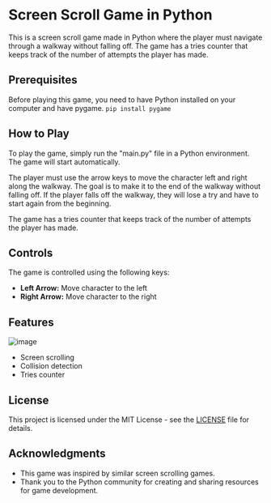 # Screen Scroll Game in Python

This is a screen scroll game made in Python where the player must navigate through a walkway without falling off. The game has a tries counter that keeps track of the number of attempts the player has made. 

## Prerequisites

Before playing this game, you need to have Python installed on your computer and have pygame. `pip install pygame`

## How to Play

To play the game, simply run the "main.py" file in a Python environment. The game will start automatically.

The player must use the arrow keys to move the character left and right along the walkway. The goal is to make it to the end of the walkway without falling off. If the player falls off the walkway, they will lose a try and have to start again from the beginning. 

The game has a tries counter that keeps track of the number of attempts the player has made.

## Controls

The game is controlled using the following keys:

- **Left Arrow:** Move character to the left
- **Right Arrow:** Move character to the right

## Features
![image](https://user-images.githubusercontent.com/22949648/229007349-2ad67665-8789-46cc-8e91-831dc74bf3d1.png)

- Screen scrolling
- Collision detection
- Tries counter

## License

This project is licensed under the MIT License - see the [LICENSE](LICENSE) file for details.

## Acknowledgments

- This game was inspired by similar screen scrolling games.
- Thank you to the Python community for creating and sharing resources for game development.


